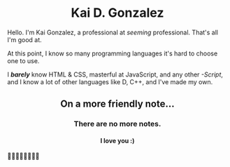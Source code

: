 <h1 align="center">Kai D. Gonzalez</h1>

Hello. I'm Kai Gonzalez, a professional at *seeming* professional. That's all I'm good at.

At this point, I know so many programming languages it's hard to choose one to use.

I ***barely*** know HTML & CSS, masterful at JavaScript, and any other *-Script*, and I know a lot of other languages like D, C++, and I've made my own.


<h2 align="center">On a more friendly note...</h2>

<h3 align="center">There are no more notes.</h3>

<h4 align="center">I love you :)</h4>

🏳️‍🌈🏳️‍🌈🏳️‍🌈🏳️‍🌈
